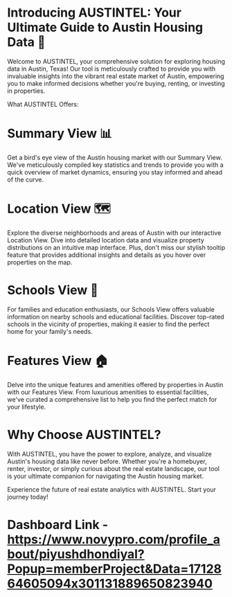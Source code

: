 # Introducing AUSTINTEL: Your Ultimate Guide to Austin Housing Data 🏡
Welcome to AUSTINTEL, your comprehensive solution for exploring housing data in Austin, Texas! Our tool is meticulously crafted to provide you with invaluable insights into the vibrant real estate market of Austin, empowering you to make informed decisions whether you're buying, renting, or investing in properties.

What AUSTINTEL Offers:
# Summary View 📊
Get a bird's eye view of the Austin housing market with our Summary View. We've meticulously compiled key statistics and trends to provide you with a quick overview of market dynamics, ensuring you stay informed and ahead of the curve.

# Location View 🗺️
Explore the diverse neighborhoods and areas of Austin with our interactive Location View. Dive into detailed location data and visualize property distributions on an intuitive map interface. Plus, don't miss our stylish tooltip feature that provides additional insights and details as you hover over properties on the map.

# Schools View 🏫
For families and education enthusiasts, our Schools View offers valuable information on nearby schools and educational facilities. Discover top-rated schools in the vicinity of properties, making it easier to find the perfect home for your family's needs.

# Features View 🏠
Delve into the unique features and amenities offered by properties in Austin with our Features View. From luxurious amenities to essential facilities, we've curated a comprehensive list to help you find the perfect match for your lifestyle.

# Why Choose AUSTINTEL?
With AUSTINTEL, you have the power to explore, analyze, and visualize Austin's housing data like never before. Whether you're a homebuyer, renter, investor, or simply curious about the real estate landscape, our tool is your ultimate companion for navigating the Austin housing market.

Experience the future of real estate analytics with AUSTINTEL. Start your journey today!

# Dashboard Link - https://www.novypro.com/profile_about/piyushdhondiyal?Popup=memberProject&Data=1712864605094x301131889650823940
